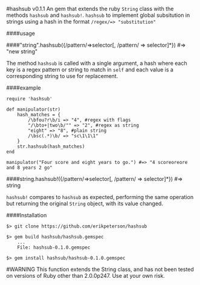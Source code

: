 #hashsub v0.1.1
An gem that extends the ruby `String` class with the methods `hashsub` and `hashsub!`. `hashsub` to implement global subsitution in strings using a hash in the format `/regex/=> "substitution"`  


####usage  




####"string".hashsub({/pattern/=>selector[, /pattern/ => selector]*}) #=> "new string"

The method `hashsub` is called with a single argument, a hash where each key is a regex pattern or string to match in `self` and each value is a corresponding string to use for replacement.  




####example


```
require 'hashsub'

def manipulator(str)
	hash_matches = {
		/\bfou?r\b/i => "4", #regex with flags
		"/\bto+|two\b/"" => "2", #regex as string
		"eight" => "8", #plain string
		/\bsc(.*)\b/ => "sc\1\1\1"
	}
	str.hashsub(hash_matches)
end

manipulator("Four score and eight years to go.") #=> "4 scoreoreore and 8 years 2 go"

```  




####string.hashsub!({/pattern/=>selector[, /pattern/ => selector]*}) #=> string

`hashsub!` compares to `hashsub` as expected, performing the same operation but returning the original `String` object, with its value changed.  





####Installation


`$> git clone https://github.com/erikpeterson/hashsub`

```
$> gem build hashsub/hashsub.gemspec
	...
	File: hashsub-0.1.0.gemspec
```

`$> gem install hashsub/hashsub-0.1.0.gemspec`  





#WARNING
This function extends the String class, and has not been tested on versions of Ruby other than 2.0.0p247. Use at your own risk.